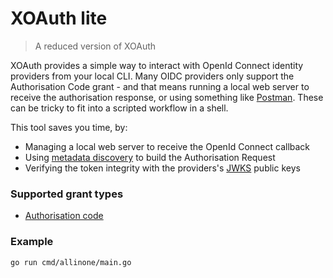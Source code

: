 # XOAuth lite

> A reduced version of XOAuth

XOAuth provides a simple way to interact with OpenId Connect identity providers from your local CLI. Many OIDC providers only support the Authorisation Code grant - and that means running a local web server to receive the authorisation response, or using something like [Postman](https://www.postman.com/). These can be tricky to fit into a scripted workflow in a shell.

This tool saves you time, by:

- Managing a local web server to receive the OpenId Connect callback
- Using [metadata discovery](https://openid.net/specs/openid-connect-discovery-1_0.html) to build the Authorisation Request
- Verifying the token integrity with the providers's [JWKS](https://tools.ietf.org/html/draft-ietf-jose-json-web-key-41) public keys

### Supported grant types

- [Authorisation code](https://openid.net/specs/openid-connect-core-1_0.html#CodeFlowAuth)

### Example

`go run cmd/allinone/main.go`

